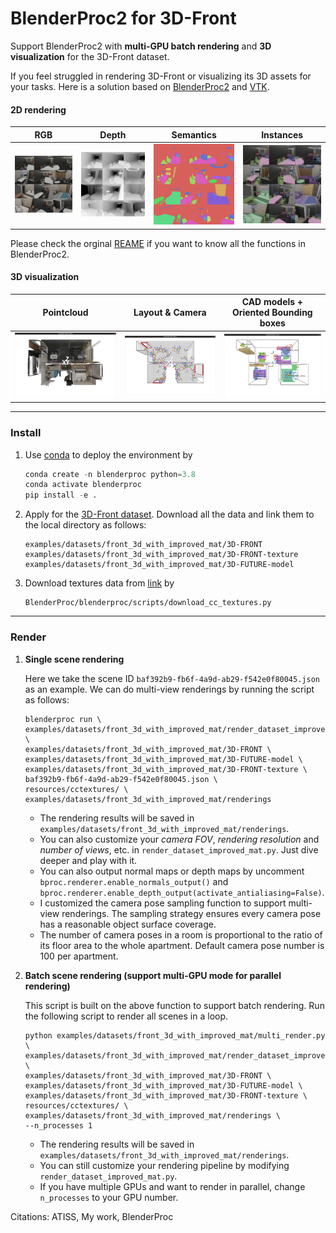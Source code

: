 # BlenderProc2 for 3D-Front
Support BlenderProc2 with **multi-GPU batch rendering** and **3D visualization** for the 3D-Front dataset.

If you feel struggled in rendering 3D-Front or visualizing its 3D assets for your tasks. Here is a solution based on [BlenderProc2](https://github.com/DLR-RM/BlenderProc) and [VTK](https://vtk.org/).

#### 2D rendering
|                             RGB                              |                            Depth                             |                         Semantics                          |                          Instances                          |
|:------------------------------------------------------------:|:------------------------------------------------------------:|:----------------------------------------------------------:|:-----------------------------------------------------------:|
| <img src="images/blenderproc_3dfront_color.jpg" width="500"> | <img src="images/blenderproc_3dfront_depth.jpg" width="500"> | <img src="images/blenderproc_3dfront_sem.jpg" width="500"> | <img src="images/blenderproc_3dfront_inst.jpg" width="500"> | 


Please check the orginal [REAME](README_BlenderProc2.md) if you want to know all the functions in BlenderProc2.

#### 3D visualization
|                  Pointcloud                   |                Layout & Camera                |   CAD models + Oriented Bounding boxes    |
|:---------------------------------------------:|:---------------------------------------------:|:-----------------------------------------:|
| <img src="images/pointcloud.png" width="800"> | <img src="images/layout_cam.png" width="800"> | <img src="images/models.png" width="800"> | 


---

### Install
1. Use [conda](https://docs.conda.io/en/latest/miniconda.html) to deploy the environment by
    ```python
    conda create -n blenderproc python=3.8
    conda activate blenderproc
    pip install -e .
    ```

2. Apply for the [3D-Front dataset](https://tianchi.aliyun.com/specials/promotion/alibaba-3d-scene-dataset). Download all the data and link them to the local directory as follows:
    ```
   examples/datasets/front_3d_with_improved_mat/3D-FRONT
   examples/datasets/front_3d_with_improved_mat/3D-FRONT-texture
   examples/datasets/front_3d_with_improved_mat/3D-FUTURE-model
    ```

3. Download textures data from [link](https://ambientcg.com/) by
   ```commandline
   BlenderProc/blenderproc/scripts/download_cc_textures.py
   ```

---
### Render
1. **Single scene rendering**

   Here we take the scene ID `baf392b9-fb6f-4a9d-ab29-f542e0f80045.json` as an example. We can do multi-view renderings by running the script as follows:  
   ```commandline
   blenderproc run \
   examples/datasets/front_3d_with_improved_mat/render_dataset_improved_mat.py \
   examples/datasets/front_3d_with_improved_mat/3D-FRONT \
   examples/datasets/front_3d_with_improved_mat/3D-FUTURE-model \
   examples/datasets/front_3d_with_improved_mat/3D-FRONT-texture \
   baf392b9-fb6f-4a9d-ab29-f542e0f80045.json \
   resources/cctextures/ \
   examples/datasets/front_3d_with_improved_mat/renderings
   ```
   * The rendering results will be saved in `examples/datasets/front_3d_with_improved_mat/renderings`. 
   * You can also customize your *camera FOV*, *rendering resolution* and *number of views*, etc. in `render_dataset_improved_mat.py`. Just dive deeper and play with it.
   * You can also output normal maps or depth maps by uncomment `bproc.renderer.enable_normals_output()` and `bproc.renderer.enable_depth_output(activate_antialiasing=False)`.
   * I customized the camera pose sampling function to support multi-view renderings. The sampling strategy ensures every camera pose has a reasonable object surface coverage.
   * The number of camera poses in a room is proportional to the ratio of its floor area to the whole apartment. Default camera pose number is 100 per apartment.

2. **Batch scene rendering (support multi-GPU mode for parallel rendering)**

   This script is built on the above function to support batch rendering. Run the following script to render all scenes in a loop.
   ```commandline
   python examples/datasets/front_3d_with_improved_mat/multi_render.py \
   examples/datasets/front_3d_with_improved_mat/render_dataset_improved_mat.py \
   examples/datasets/front_3d_with_improved_mat/3D-FRONT \
   examples/datasets/front_3d_with_improved_mat/3D-FUTURE-model \
   examples/datasets/front_3d_with_improved_mat/3D-FRONT-texture \
   resources/cctextures/ \
   examples/datasets/front_3d_with_improved_mat/renderings \
   --n_processes 1
   ```
   * The rendering results will be saved in `examples/datasets/front_3d_with_improved_mat/renderings`.
   * You can still customize your rendering pipeline by modifying `render_dataset_improved_mat.py`. 
   * If you have multiple GPUs and want to render in parallel, change `n_processes` to your GPU number. 

Citations:
ATISS, My work, BlenderProc